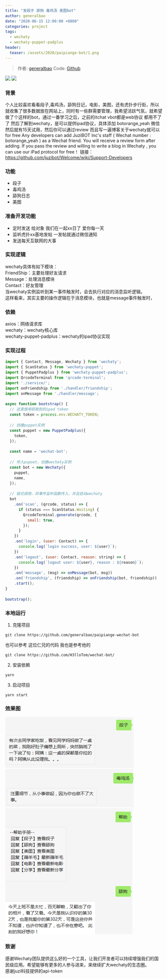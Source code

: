 ```yaml
---
title: "发段子 舔狗 毒鸡汤 美图bot"
author: generalbao
date: "2020-06-15 12:00:00 +0800"
categories: project
tags:
  - wechaty
  - wechaty-puppet-padplus
header:
  teaser: /assets/2020/paipiange-bot/1.png
---
```


<!-- markdownlint-disable -->
> 作者: [generalbao](https://github.com/generalbao/)
> Code: [Github](https://github.com/generalbao/paipiange-wechat-bot)

[![](https://img.shields.io/badge/Powered%20By-Wechaty-green.svg#align=left&display=inline&height=20&margin=%5Bobject%20Object%5D&originHeight=20&originWidth=132&status=done&style=none&width=132)](https://github.com/chatie/wechaty)
[![](https://img.shields.io/badge/Wechaty-%E5%BC%80%E6%BA%90%E6%BF%80%E5%8A%B1%E8%AE%A1%E5%88%92-green.svg#align=left&display=inline&height=20&margin=%5Bobject%20Object%5D&originHeight=20&originWidth=134&status=done&style=none&width=134)](https://github.com/juzibot/Welcome/wiki/Everything-about-Wechaty)

### 背景
个人比较喜欢看看段子,毒鸡汤，舔狗日记，电影，美图，还有虎扑步行街，所以就收集了很多数据放在网站上，同时有一些群需要管理，我希望活跃气氛，就希望做了个这样的bot，通过一番学习之后，之前的itchat vbot都是web协议 都用不了了 然后了解到wechaty，是可以提供ipad协议，具体添加 botorange_yeah 微信 然后就有15天试用，然后你可以通过review 而且写一遍博客关于wechaty就可以 for free 
Any developers can add JuziBOT Inc's staff ( Wechat number : botorange_yeah ) as a Wechat friend. You will receive a review form after adding. If you pass the review and willing to write a blog in Wechaty , you can use our iPad protocol for free！
链接：https://github.com/juzibot/Welcome/wiki/Support-Developers


<!--more-->

### 功能

- 段子
- 毒鸡汤
- 舔狗日志
- 美图

### 准备开发功能

- 定时发送 给对象 我们在一起xx日了 爱你每一天
- 监听虎扑xx基地发帖 一发帖就通过微信通知
- 发送每天互联网的大事


### 实现逻辑
wechaty具体有如下模块：<br />FriendShip：主要处理好友请求<br />Message：处理消息模块<br />Contact：好友管理<br />当wechaty实例监听到某一事件触发时，会去执行对应的消息监听逻辑。<br />这样看来，其实主要的操作逻辑在于消息模块，也就是message事件触发时，

### 依赖
axios：网络请求库<br />wechaty：wechaty核心库<br />wechaty-puppet-padplus：wechaty的ipad协议实现

### 实现过程
```javascript
import { Contact, Message, Wechaty } from 'wechaty';
import { ScanStatus } from 'wechaty-puppet';
import { PuppetPadplus } from 'wechaty-puppet-padplus';
import QrcodeTerminal from 'qrcode-terminal';
import './service/';
import onFriendship from './handler/friendship';
import onMessage from './handler/message';

async function bootstrap() {
  // 这里使用获取到的ipad token
  const token = process.env.WECHATY_TOKEN;

  // 创建puppet实例
  const puppet = new PuppetPadplus({
    token,
  });

  const name = 'wechat-bot';

  // 传入pupoet，创建wechaty实例
  const bot = new Wechaty({
    puppet,
    name,
  });

  // 链式调用，将事件监听函数传入，并且启动wechaty
  bot
    .on('scan', (qrcode, status) => {
      if (status === ScanStatus.Waiting) {
        QrcodeTerminal.generate(qrcode, {
          small: true,
        });
      }
    })
    .on('login', (user: Contact) => {
      console.log(`login success, user: ${user}`);
    })
    .on('logout', (user: Contact, reason: string) => {
      console.log(`logout user: ${user}, reason : ${reason}`);
    })
    .on('message', (msg) => onMessage(bot, msg))
    .on('friendship', (friendship) => onFriendship(bot, friendship))
    .start();
}

bootstrap();

```

### 本地运行

1. 克隆项目
```shell
git clone https://github.com/generalbao/paipiange-wechat-bot
```
也可以参考 这位仁兄的代码 我也是参考他的

```shell
git clone https://github.com/H3lloTom/wechat-bot/
```
2. 安装依赖
```shell
yarn
```

3. 启动项目
```shell
yarn start
```

### 效果图
![效果图](/assets/2020/paipiange-bot/1.png)
![效果图](/assets/2020/paipiange-bot/2.png)
![效果图](/assets/2020/paipiange-bot/4.png)
### 致谢
感谢Wechaty团队提供这么好的一个工具，让我们开发者可以持续增强我们的国民级应用。希望能够有更多的人参与进来，来继续扩大wechaty的生态圈。<br />感谢juzi科技提供的api-token

